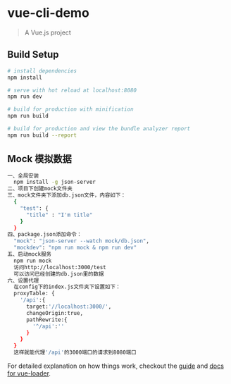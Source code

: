 # vue-cli-demo

> A Vue.js project

## Build Setup

``` bash
# install dependencies
npm install

# serve with hot reload at localhost:8080
npm run dev

# build for production with minification
npm run build

# build for production and view the bundle analyzer report
npm run build --report
```

## Mock 模拟数据

``` bash
一、全局安装
  npm install -g json-server
二、项目下创建mock文件夹
三、mock文件夹下添加db.json文件，内容如下：
  {
    "test": {
      "title" : "I'm title"
    }
  }
四、package.json添加命令：
  "mock": "json-server --watch mock/db.json",
  "mockdev": "npm run mock & npm run dev"
五、启动mock服务
  npm run mock
  访问http://localhost:3000/test
  可以访问已经创建的db.json里的数据
六、设置代理
  在config下的index.js文件夹下设置如下：
  proxyTable: {
    '/api':{
      target:'//localhost:3000/',
      changeOrigin:true,
      pathRewrite:{
        '^/api':''
      }
    }
  }
  这样就能代理'/api'的3000端口的请求到8080端口
```
For detailed explanation on how things work, checkout the [guide](http://vuejs-templates.github.io/webpack/) and [docs for vue-loader](http://vuejs.github.io/vue-loader).
